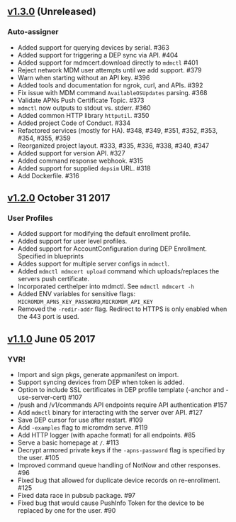 ## [v1.3.0](https://github.com/micromdm/micromdm/compare/v1.2.0...master) (Unreleased)

### Auto-assigner

* Added support for querying devices by serial. #363
* Added support for triggering a DEP sync via API. #404
* Added support for mdmcert.download directly to `mdmctl` #401
* Reject network MDM user attempts until we add support. #379
* Warn when starting without an API key. #396
* Added tools and documentation for ngrok, curl, and APIs. #392
* Fix issue with MDM command `AvailableOSUpdates` parsing. #368
* Validate APNs Push Certificate Topic. #373
* `mdmctl` now outputs to stdout vs. stderr. #360
* Added common HTTP library `httputil`. #350
* Added project Code of Conduct. #334
* Refactored services (mostly for HA). #348, #349, #351, #352, #353, #354, #355, #359
* Reorganized project layout. #333, #335, #336, #338, #340, #347
* Added support for version API. #327
* Added command response webhook. #315
* Added support for supplied `depsim` URL. #318
* Add Dockerfile. #316

## [v1.2.0](https://github.com/micromdm/micromdm/compare/v1.1.0...v1.2.0) October 31 2017

### User Profiles

* Added support for modifying the default enrollment profile.
* Added support for user level profiles. 
* Added support for AccountConfiguration during DEP Enrollment. Specified in blueprints
* Addes support for multiple server configs in `mdmctl`.
* Added `mdmctl mdmcert upload` command which uploads/replaces the servers push certificate.
* Incorporated certhelper into mdmctl. See `mdmctl mdmcert -h`
* Added ENV variables for sensitive flags: `MICROMDM_APNS_KEY_PASSWORD`,`MICROMDM_API_KEY`
* Removed the `-redir-addr` flag. Redirect to HTTPS is only enabled when the 443 port is used.

## [v1.1.0](https://github.com/micromdm/micromdm/compare/v1.0.0...v1.1.0) June 05 2017

### YVR!

* Import and sign pkgs, generate appmanifest on import.
* Support syncing devices from DEP when token is added.
* Option to include SSL certificates in DEP profile template (-anchor and -use-server-cert) #107
* /push and /v1/commands API endpoints require API authentication #157
* Add `mdmctl` binary for interacting with the server over API. #127
* Save DEP cursor for use after restart. #109
* Add `-examples` flag to micromdm serve. #119
* Add HTTP logger (with apache format) for all endpoints. #85
* Serve a basic homepage at `/`. #113
* Decrypt armored private keys if the `-apns-password` flag is specified by the user. #105
* Improved command queue handling of NotNow and other responses. #96
* Fixed bug that allowed for duplicate device records on re-enrollment. #125
* Fixed data race in pubsub package. #97
* Fixed bug that would cause PushInfo Token for the device to be replaced by one for the user. #90
